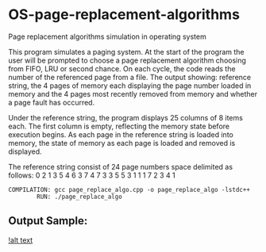 # OS-page-replacement-algorithms
Page replacement algorithms simulation in operating system

This program simulates a paging system. At the start of the program the user will be prompted to choose a page replacement algorithm choosing from FIFO, LRU or second chance. On each cycle, the code reads the number of the referenced page from a file. The output showing: reference string, the 4 pages of memory each displaying the page number loaded in memory and the 4 pages most recently removed from memory and whether a page fault has occurred.

Under the reference string, the program displays 25 columns of 8 items each. The first column is empty, reflecting the memory state before execution begins. As each page in the reference string is loaded into memory, the state of memory as each page is loaded and removed is displayed.

The reference string consist of 24 page numbers space delimited as follows: 0 2 1 3 5 4 6 3 7 4 7 3 3 5 5 3 1 1 1 7 2 3 4 1


`COMPILATION: gcc page_replace_algo.cpp -o page_replace_algo -lstdc++` \
`        RUN: ./page_replace_algo`

## Output Sample:
[!alt text](/blob/master/img/fifo.png)
